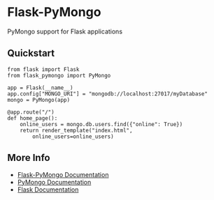 # Flask-PyMongo

PyMongo support for Flask applications

## Quickstart

    from flask import Flask
    from flask_pymongo import PyMongo

    app = Flask(__name__)
    app.config["MONGO_URI"] = "mongodb://localhost:27017/myDatabase"
    mongo = PyMongo(app)

    @app.route("/")
    def home_page():
        online_users = mongo.db.users.find({"online": True})
        return render_template("index.html",
            online_users=online_users)

## More Info

* [Flask-PyMongo Documentation](https://flask-pymongo.readthedocs.org/)
* [PyMongo Documentation](https://api.mongodb.org/python/current/)
* [Flask Documentation](http://flask.pocoo.org/docs/)
